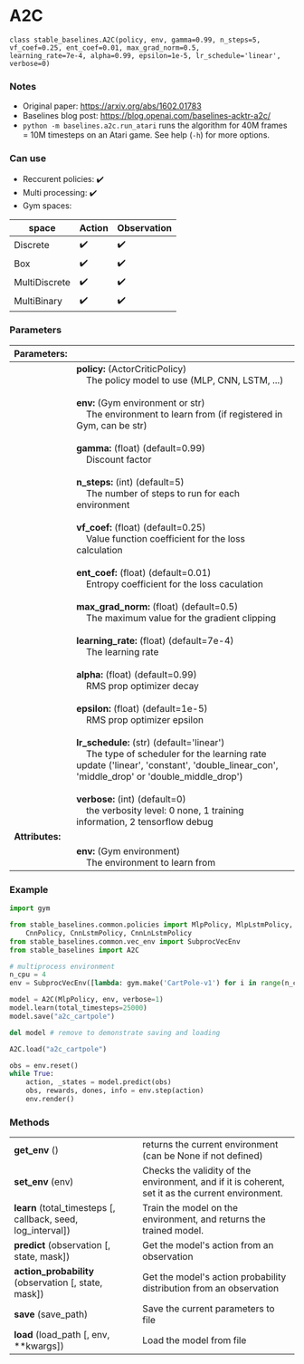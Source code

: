 # A2C

```
class stable_baselines.A2C(policy, env, gamma=0.99, n_steps=5, vf_coef=0.25, ent_coef=0.01, max_grad_norm=0.5,
learning_rate=7e-4, alpha=0.99, epsilon=1e-5, lr_schedule='linear', verbose=0)
```

### Notes

- Original paper: https://arxiv.org/abs/1602.01783
- Baselines blog post: https://blog.openai.com/baselines-acktr-a2c/
- `python -m baselines.a2c.run_atari` runs the algorithm for 40M frames = 10M timesteps on an Atari game. See help (`-h`) for more options.

### Can use
- Reccurent policies: :heavy_check_mark:
- Multi processing: :heavy_check_mark:
- Gym spaces:

| **space**     | **Action**         | **Observation**    |
| ------------- | ------------------ | ------------------ |
| Discrete      | :heavy_check_mark: | :heavy_check_mark: |
| Box           | :heavy_check_mark: | :heavy_check_mark: |
| MultiDiscrete | :heavy_check_mark: | :heavy_check_mark: |
| MultiBinary   | :heavy_check_mark: | :heavy_check_mark: |

### Parameters

| **Parameters:** |     |
| --------------- | --- |
|                 | **policy:** (ActorCriticPolicy) <br>&nbsp;&nbsp;&nbsp; The policy model to use (MLP, CNN, LSTM, ...) <br><br> **env:** (Gym environment or str) <br>&nbsp;&nbsp;&nbsp; The environment to learn from (if registered in Gym, can be str) <br><br> **gamma:** (float) (default=0.99) <br>&nbsp;&nbsp;&nbsp; Discount factor <br><br> **n_steps:** (int) (default=5) <br>&nbsp;&nbsp;&nbsp; The number of steps to run for each environment <br><br> **vf_coef:** (float) (default=0.25) <br>&nbsp;&nbsp;&nbsp; Value function coefficient for the loss calculation <br><br> **ent_coef:** (float) (default=0.01) <br>&nbsp;&nbsp;&nbsp; Entropy coefficient for the loss caculation <br><br> **max_grad_norm:** (float) (default=0.5) <br>&nbsp;&nbsp;&nbsp; The maximum value for the gradient clipping <br><br> **learning_rate:** (float) (default=7e-4) <br>&nbsp;&nbsp;&nbsp; The learning rate <br><br> **alpha:** (float) (default=0.99) <br>&nbsp;&nbsp;&nbsp; RMS prop optimizer decay <br><br> **epsilon:** (float) (default=1e-5) <br>&nbsp;&nbsp;&nbsp; RMS prop optimizer epsilon <br><br> **lr_schedule:** (str) (default='linear') <br>&nbsp;&nbsp;&nbsp; The type of scheduler for the learning rate update ('linear', 'constant', 'double_linear_con', 'middle_drop' or 'double_middle_drop') <br><br> **verbose:** (int) (default=0) <br>&nbsp;&nbsp;&nbsp; the verbosity level: 0 none, 1 training information, 2 tensorflow debug |
| **Attributes:** |     |
|                 | **env:** (Gym environment) <br>&nbsp;&nbsp;&nbsp; The environment to learn from |

### Example
```python
import gym

from stable_baselines.common.policies import MlpPolicy, MlpLstmPolicy, MlpLnLstmPolicy, \
    CnnPolicy, CnnLstmPolicy, CnnLnLstmPolicy
from stable_baselines.common.vec_env import SubprocVecEnv
from stable_baselines import A2C

# multiprocess environment
n_cpu = 4
env = SubprocVecEnv([lambda: gym.make('CartPole-v1') for i in range(n_cpu)])

model = A2C(MlpPolicy, env, verbose=1)
model.learn(total_timesteps=25000)
model.save("a2c_cartpole")

del model # remove to demonstrate saving and loading

A2C.load("a2c_cartpole")

obs = env.reset()
while True:
    action, _states = model.predict(obs)
    obs, rewards, dones, info = env.step(action)
    env.render()
```

### Methods
|                                                              |                                                                                                        |
| ------------------------------------------------------------ | ------------------------------------------------------------------------------------------------------ |
| **get_env** ()                                               | returns the current environment (can be None if not defined)                                           |
| **set_env** (env)                                            | Checks the validity of the environment, and if it is coherent, set it as the current environment.      |
| **learn** (total_timesteps [, callback, seed, log_interval]) | Train the model on the environment, and returns the trained model.                                     |
| **predict** (observation [, state, mask])                    | Get the model's action from an observation                                                             |
| **action_probability** (observation [, state, mask])         | Get the model's action probability distribution from an observation                                    |
| **save** (save_path)                                         | Save the current parameters to file                                                                    |
| **load** (load_path [, env, **kwargs])                       | Load the model from file                                                                               |
